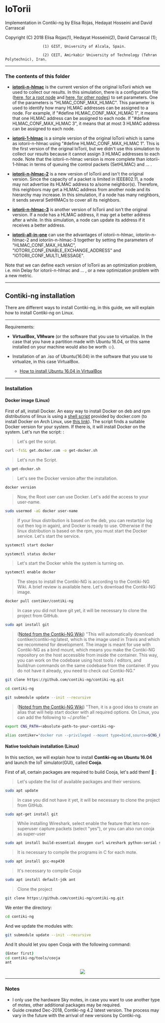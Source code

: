 # IoTorii

Implementation in Contiki-ng by Elisa Rojas, Hedayat Hosseini and David Carrascal

Copyright (C) 2018 Elisa Rojas(1), Hedayat Hosseini(2), David Carrascal (1);

                     (1) GIST, University of Alcala, Spain.
                     
                     (2) CEIT, Amirkabir University of Technology (Tehran Polytechnic), Iran.
                     

---
### The contents of this folder

* **[iotorii-n-hlmac](https://github.com/gistnetserv-uah/IoTorii/tree/master/Contiki-ng_4_2/iotorii-n-hlmac)** is the current version of the original IoTorii which we used to collect our results. In this simulation, there is a configuration file ([here, for a root node](https://github.com/gistnetserv-uah/IoTorii/blob/master/Contiki-ng_4_2/iotorii-n-hlmac/code/root/project-conf.h#L56) and [here, for other nodes](https://github.com/gistnetserv-uah/IoTorii/blob/master/Contiki-ng_4_2/iotorii-n-hlmac/code/common-node/project-conf.h#L56)) to set parameters. One of the parameters is "HLMAC_CONF_MAX_HLMAC". This parameter is used to identify how many HLMAC addresses can be assigned to a node. For example, if "#define HLMAC_CONF_MAX_HLMAC 1", it means that one HLMAC address can be assigned to each node. If "#define HLMAC_CONF_MAX_HLMAC 3", it means that at most 3 HLMAC address can be assigned to each node.

* **[iotorii-1-hlmac](https://github.com/gistnetserv-uah/IoTorii/tree/master/Contiki-ng_4_2/iotorii-1-hlmac)** is a simple version of the original IoTorii which is same as iotorii-n-hlmac using "#define HLMAC_CONF_MAX_HLMAC 1". This is the first version of the original IoTorii, but we didn't use this simulation to collect our results because it cannot assign 3 HLMAC addresses to each node. Note that the iotorii-n-hlmac version is more complete than iotorii-1-hlmac in terms of queuing the control packets (SetHLMAC) and ... .

* **[iotorii-n-hlmac-2](https://github.com/gistnetserv-uah/IoTorii/tree/master/Contiki-ng_4_2/iotorii-n-hlmac-2)** is a new version of IoTorii and isn't the original version. Since the capacity of a packet is limited in IEEE802.11, a node may  not advertise its HLMAC address to a/some neighbor(s). Therefore, this neighbors may get a HLMAC address from another node and its hierarchy may increase. In this simulation, if a node has many neighbors, it sends several SetHlMACs to cover all its neighbors.

* **[iotorii-n-hlmac-3](https://github.com/gistnetserv-uah/IoTorii/tree/master/Contiki-ng_4_2/iotorii-n-hlmac-3)** is another version of IoTorii and isn't the original version. If a node has a HLMAC address, it may get a better address after a while. In this simulation, a node can update its address if it receives a better address.

* **[iotorii-all-in-one](https://github.com/gistnetserv-uah/IoTorii/tree/master/Contiki-ng_4_2/iotorii-all-in-one)** can use the advantages of iotorii-n-hlmac,  iotoriin-n-hlmac-2 and iotoriin-n-hlmac-3 together by setting the parameters of "HLMAC_CONF_MAX_HLMAC", "IOTORII_CONF_ENABLE_EXCHANGE_ADDRESS" and "IOTORII_CONF_MULTI_MESSAGE".  

Note that we can define each version of IoTorii as an optimization problem, i.e. min Delay for iotorii-n-hlmac and ... , or a new optimization problem with a new metric.
 
---                     
## Contiki-ng installation

There are different ways to install Contiki-ng, in this guide, we will explain how to install Contiki-ng on Linux.

---
Requirements:

* **VirtualBox, VMware** (or the software that you use to virtualize. In the case that you have a partition made with Ubuntu 16.04, or this same installed on your machine would also be worth :relaxed:).

* Installation of an .iso of Ubuntu(16.04) in the software that you use to virtualize, in this case VirtualBox.
  * [How to install Ubuntu 16.04 in VirtualBox](https://www.youtube.com/watch?v=j5iFE6zBHPE)
  
---
### Installation

#### Docker image (Linux)

First of all, install Docker. An easy way to install Docker on deb and rpm distributions of linux is using a [shell script](https://get.docker.com/) provided by docker.com (to install Docker on Arch Linux, use [this link](https://wiki.archlinux.org/index.php/Docker)). The script finds a suitable Docker version for your system. If there is, it will install Docker on the system. Let's run the script: :

> Let's get the script.
```bash
curl -fsSL get.docker.com -o get-docker.sh
```

> Let's run the Script.
```bash
sh get-docker.sh
```

> Let's see the Docker version after the installation.
```bash
docker version
```

> Now, the Root user can use Docker. Let's add the access to your user-name.
```bash
sudo usermod -aG docker user-name
```

> If your linux distribution is based on the deb, you can restart(or log out then log in again), and Docker is ready to use. Otherwise if the linux distribution is based on the rpm, you must start the Docker service. Let's start the service.
```bash
systemctl start docker
```
```bash
systemctl status docker
```

> Let's start the Docker while the system is turning on.
```bash
systemctl enable docker
```

> The steps to install the Contiki-NG is according to the Contiki-NG Wiki. A brief review is available here. Let's download the Contiki-NG image.
```bash
docker pull contiker/contiki-ng
```
> In case you did not have git yet, it will be necessary to clone the project from GitHub.
```bash
sudo apt install git
```

> ([Noted from the Contiki-NG Wiki](https://github.com/contiki-ng/contiki-ng/wiki/Docker)) "This will automatically download contiker/contiki-ng:latest, which is the image used in Travis and which we recommend for development. The image is meant for use with Contiki-NG as a bind mount, which means you make the Contiki-NG repository on the host accessible from inside the container. This way, you can work on the codebase using host tools / editors, and build/run commands on the same codebase from the container. If you do not have it already, you need to check out Contiki-NG." 
```bash
git clone https://github.com/contiki-ng/contiki-ng.git
```
```bash
cd contiki-ng
```
```bash
git submodule update --init --recursive
```

> ([Noted from the Contiki-NG Wiki](https://github.com/contiki-ng/contiki-ng/wiki/Docker)) "Then, it is a good idea to create an alias that will help start docker with all required options. On Linux, you can add the following to ~/.profile:"
```bash
export CNG_PATH=<absolute-path-to-your-contiki-ng>
```
```bash
alias contiker="docker run --privileged --mount type=bind,source=$CNG_PATH,destination=/home/user/contiki-ng -e DISPLAY=$DISPLAY -v /tmp/.X11-unix:/tmp/.X11-unix -v /dev/bus/usb:/dev/bus/usb -ti contiker/contiki-ng"
```

#### Native toolchain installation (Linux)

In this section, we will explain how to install **Contiki-ng on Ubuntu 16.04** and launch the IoT simulator(GUI), called **Cooja**.

First of all, certain packages are required to build Cooja, let's add them! :turtle: :

> Let's update the list of available packages and their versions.

```bash
sudo apt update 
```

> In case you did not have it yet, it will be necessary to clone the project from GitHub.

```bash
sudo apt-get install git 
```

> While installing Wireshark, select enable the feature that lets non-superuser capture packets (select "yes"), or you can also run  cooja as super-user

```bash
sudo apt install build-essential doxygen curl wireshark python-serial srecord
```

> It is necessary to compile the programs in C for each mote. 

```bash
sudo apt install gcc-msp430
```

> It's necessary to compile Cooja

```bash
sudo apt install default-jdk ant
```

> Clone the project

```bash
git clone https://github.com/contiki-ng/contiki-ng.git
```

We enter the directory:

```bash
cd contiki-ng
```
And we update the modules with:

```bash
git submodule update --init --recursive
```
And It should let you open Cooja with the following command:

```bash
(Enter first)
cd contiki-ng/tools/cooja 
ant
```
<p align="center">
<img src="https://i.ibb.co/DMRYs6N/1.jpg" />
</p>

---
### Notes
* I only use the hardware  Sky motes, in case you want to use another type of motes, other additional packages may be required.
* Guide created Dec-2018, Contiki-ng 4.2 latest version. The process may vary in the future with the arrival of new versions by Contiki-ng.
